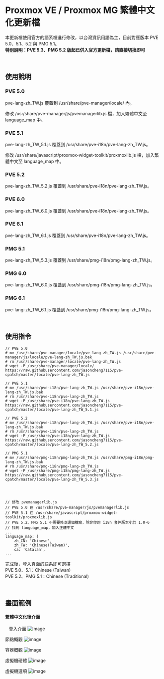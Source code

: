 # Proxmox VE / Proxmox MG 繁體中文化更新檔

本更新檔使用官方的語系檔進行修改，以台灣資訊用語為主，目前對應版本 PVE 5.0、5.1、5.2 與 PMG 5.1。  
**特別說明：PVE 5.3、PMG 5.2 版起已併入官方更新檔，請直接切換即可**

&nbsp;&nbsp;
&nbsp;&nbsp;

## 使用說明
### PVE 5.0

  pve-lang-zh_TW.js 覆蓋到 /usr/share/pve-manager/locale/ 內。
  
  修改 /usr/share/pve-manager/js/pvemanagerlib.js 檔，加入繁體中文至 language_map 中。
  
### PVE 5.1

  pve-lang-zh_TW_5.1.js 覆蓋到 /usr/share/pve-i18n/pve-lang-zh_TW.js。 
  
  修改 /usr/share/javascript/proxmox-widget-toolkit/proxmoxlib.js 檔，加入繁體中文至 language_map 中。

### PVE 5.2

  pve-lang-zh_TW_5.2.js 覆蓋到 /usr/share/pve-i18n/pve-lang-zh_TW.js。 
  
### PVE 6.0

  pve-lang-zh_TW_6.0.js 覆蓋到 /usr/share/pve-i18n/pve-lang-zh_TW.js。 
  
### PVE 6.1

  pve-lang-zh_TW_6.1.js 覆蓋到 /usr/share/pve-i18n/pve-lang-zh_TW.js。 
  
### PMG 5.1 

  pve-lang-zh_TW_5.3.js 覆蓋到 /usr/share/pmg-i18n/pmg-lang-zh_TW.js。   
     
### PMG 6.0 

  pve-lang-zh_TW_6.0.js 覆蓋到 /usr/share/pmg-i18n/pmg-lang-zh_TW.js。   
     
### PMG 6.1 

  pve-lang-zh_TW_6.1.js 覆蓋到 /usr/share/pmg-i18n/pmg-lang-zh_TW.js。   
   
   
&nbsp;&nbsp;
&nbsp;&nbsp;
          
 
## 使用指令    
    // PVE 5.0
    # mv /usr/share/pve-manager/locale/pve-lang-zh_TW.js /usr/share/pve-manager/js/locale/pve-lang-zh_TW.js.bak
    # rm /usr/share/pve-manager/locale/pve-lang-zh_TW.js
    # wget -P /usr/share/pve-manager/locale/ https://raw.githubusercontent.com/jasoncheng7115/pve-cpatch/master/locale/pve-lang-zh_TW.js

    // PVE 5.1
    # mv /usr/share/pve-i18n/pve-lang-zh_TW.js /usr/share/pve-i18n/pve-lang-zh_TW.js.bak
    # rm /usr/share/pve-i18n/pve-lang-zh_TW.js
    # wget -P /usr/share/pve-i18n/pve-lang-zh_TW.js https://raw.githubusercontent.com/jasoncheng7115/pve-cpatch/master/locale/pve-lang-zh_TW_5.1.js

    // PVE 5.2
    # mv /usr/share/pve-i18n/pve-lang-zh_TW.js /usr/share/pve-i18n/pve-lang-zh_TW.js.bak
    # rm /usr/share/pve-i18n/pve-lang-zh_TW.js
    # wget -P /usr/share/pve-i18n/pve-lang-zh_TW.js https://raw.githubusercontent.com/jasoncheng7115/pve-cpatch/master/locale/pve-lang-zh_TW_5.2.js

    // PMG 5.1
    # mv /usr/share/pmg-i18n/pmg-lang-zh_TW.js /usr/share/pmg-i18n/pmg-lang-zh_TW.js.bak
    # rm /usr/share/pmg-i18n/pmg-lang-zh_TW.js
    # wget -P /usr/share/pmg-i18n/pmg-lang-zh_TW.js https://raw.githubusercontent.com/jasoncheng7115/pve-cpatch/master/locale/pve-lang-zh_TW_5.3.js




    // 修改 pvemanagerlib.js
    // PVE 5.0 在 /usr/share/pve-manager/js/pvemanagerlib.js
    // PVE 5.1 在 /usr/share/javascript/proxmox-widget-toolkit/proxmoxlib.js
    // PVE 5.2、PMG 5.1 不需要修改這個檔案，除非你的 i18n 套件版本小於 1.0-6
    // 找到 language_map，加入正體中文
    ...
    language_map: {
        zh_CN: 'Chinese',
        zh_TW: 'Chinese(Taiwan)',
        ca: 'Catalan',
    ...
      


完成後，登入頁面的語系即可選擇  
PVE 5.0、5.1：Chinese (Taiwan)  
PVE 5.2、PMG 5.1：Chinese (Traditional)
  

&nbsp;&nbsp;
&nbsp;&nbsp;

      
## 畫面範例


#### 繁體中文化後介面
&nbsp;&nbsp;
登入介面
![image](https://raw.githubusercontent.com/jasoncheng7115/pve-cpatch/master/%E8%AA%AA%E6%98%8E%E5%9C%96/Login.png)
&nbsp;&nbsp;
&nbsp;&nbsp;

節點概觀
![image](https://raw.githubusercontent.com/jasoncheng7115/pve-cpatch/master/%E8%AA%AA%E6%98%8E%E5%9C%96/node_summary.png)
&nbsp;&nbsp;
&nbsp;&nbsp;

容器概觀
![image](https://raw.githubusercontent.com/jasoncheng7115/pve-cpatch/master/%E8%AA%AA%E6%98%8E%E5%9C%96/LXC_Summary.png)
&nbsp;&nbsp;
&nbsp;&nbsp;

虛擬機硬體
![image](https://raw.githubusercontent.com/jasoncheng7115/pve-cpatch/master/%E8%AA%AA%E6%98%8E%E5%9C%96/VM_Hardware.png)
&nbsp;&nbsp;
&nbsp;&nbsp;

虛擬機選項
![image](https://raw.githubusercontent.com/jasoncheng7115/pve-cpatch/master/%E8%AA%AA%E6%98%8E%E5%9C%96/VM_Options.png)
&nbsp;&nbsp;
&nbsp;&nbsp;
